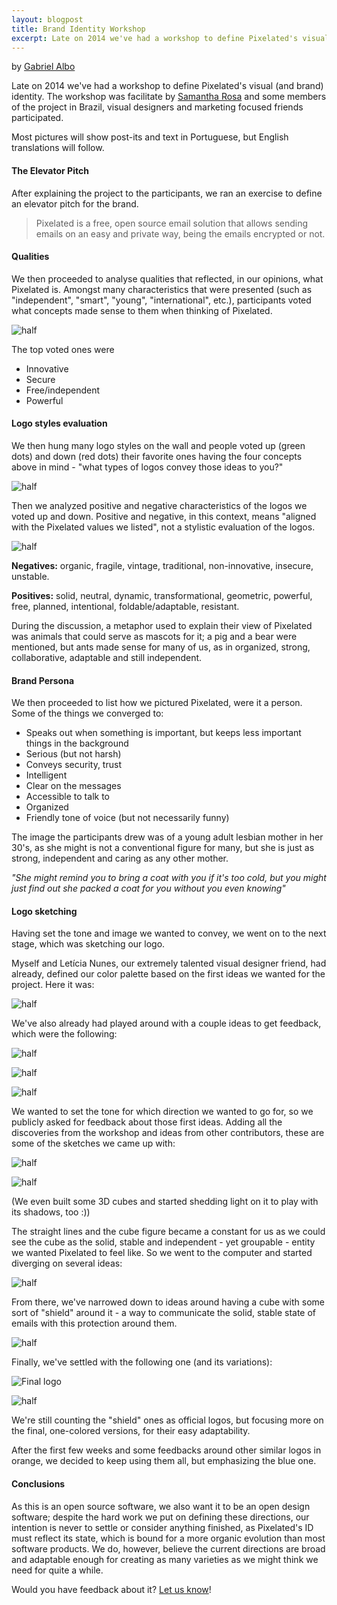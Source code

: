 ```yaml
---
layout: blogpost
title: Brand Identity Workshop
excerpt: Late on 2014 we've had a workshop to define Pixelated's visual (and brand) identity. This is how it went - and from where things might go.
--- 
```


by [Gabriel Albo](https://twitter.com/albogabriel)

Late on 2014 we've had a workshop to define Pixelated's visual (and brand) identity. The workshop was facilitate by <a href="https://www.twitter.com/sahrosa" target="_blank">Samantha Rosa</a> and some members of the project in Brazil, visual designers and marketing focused friends participated.

Most pictures will show post-its and text in Portuguese, but English translations will follow.

#### The Elevator Pitch

After explaining the project to the participants, we ran an exercise to define an elevator pitch for the brand. 

> Pixelated is a free, open source email solution that allows sending emails on an easy and private way, being the emails encrypted or not.

#### Qualities

We then proceeded to analyse qualities that reflected, in our opinions, what Pixelated is. Amongst many characteristics that were presented (such as "independent", "smart", "young", "international", etc.), participants voted what concepts made sense to them when thinking of Pixelated.

![half](/assets/images/posts/brand/01.png)

The top voted ones were 

- Innovative
- Secure
- Free/independent
- Powerful

#### Logo styles evaluation

We then hung many logo styles on the wall and people voted up (green dots) and down (red dots) their favorite ones having the four concepts above in mind - "what types of logos convey those ideas to you?"

![half](/assets/images/posts/brand/02.png)

Then we analyzed positive and negative characteristics of the logos we voted up and down. Positive and negative, in this context, means "aligned with the Pixelated values we listed", not a stylistic evaluation of the logos.

![half](/assets/images/posts/brand/03.png)

**Negatives:** organic, fragile, vintage, traditional, non-innovative, insecure, unstable.

**Positives:** solid, neutral, dynamic, transformational, geometric, powerful, free, planned, intentional, foldable/adaptable, resistant.


During the discussion, a metaphor used to explain their view of Pixelated was animals that could serve as mascots for it; a pig and a bear were mentioned, but ants made sense for many of us, as in organized, strong, collaborative, adaptable and still independent.


#### Brand Persona

We then proceeded to list how we pictured Pixelated, were it a person. Some of the things we converged to:


- Speaks out when something is important, but keeps less important things in the background
- Serious (but not harsh)
- Conveys security, trust
- Intelligent
- Clear on the messages 
- Accessible to talk to
- Organized
- Friendly tone of voice (but not necessarily funny)

The image the participants drew was of a young adult lesbian mother in her 30's, as she might is not a conventional figure for many, but she is just as strong, independent and caring as any other mother. 

*"She might remind you to bring a coat with you if it's too cold, but you might just find out she packed a coat for you without you even knowing"*


#### Logo sketching

Having set the tone and image we wanted to convey, we went on to the next stage, which was sketching our logo. 


Myself and Letícia Nunes, our extremely talented visual designer friend, had already, defined our color palette based on the first ideas we wanted for the project. Here it was:

![half](/assets/images/posts/brand/06.png)

We've also already had played around with a couple ideas to get feedback, which were the following:

![half](/assets/images/posts/brand/07.png)

![half](/assets/images/posts/brand/08.png)

![half](/assets/images/posts/brand/09.png)

We wanted to set the tone for which direction we wanted to go for, so we publicly asked for feedback about those first ideas. Adding all the discoveries from the workshop and ideas from other contributors, these are some of the sketches we came up with:

![half](/assets/images/posts/brand/10.png)

![half](/assets/images/posts/brand/11.png)

(We even built some 3D cubes and started shedding light on it to play with its shadows, too :))

The straight lines and the cube figure became a constant for us as we could see the cube as the solid, stable and independent - yet groupable - entity we wanted Pixelated to feel like. So we went to the computer and started diverging on several ideas:

![half](/assets/images/posts/brand/12.png)

From there, we've narrowed down to ideas around having a cube with some sort of "shield" around it - a way to communicate the solid, stable state of emails with this protection around them. 

![half](/assets/images/posts/brand/13.png)

Finally, we've settled with the following one (and its variations):

![Final logo](/assets/images/posts/brand/14.png)

![half](/assets/images/posts/brand/15.png)

We're still counting the "shield" ones as official logos, but focusing more on the final, one-colored versions, for their easy adaptability.

After the first few weeks and some feedbacks around other similar logos in orange, we decided to keep using them all, but emphasizing the blue one.


#### Conclusions

As this is an open source software, we also want it to be an open design software; despite the hard work we put on defining these directions, our intention is never to settle or consider anything finished, as Pixelated's ID must reflect its state, which is bound for a more organic evolution than most software products. We do, however, believe the current directions are broad and adaptable enough for creating as many varieties as we might think we need for quite a while.

Would you have feedback about it? [Let us know](/#contact)!
